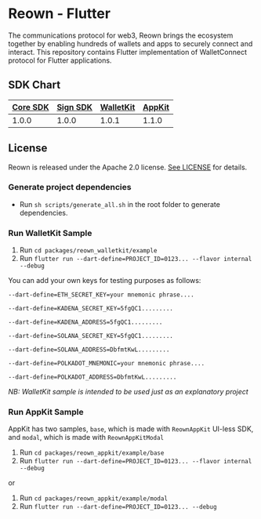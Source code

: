 # **Reown - Flutter**

The communications protocol for web3, Reown brings the ecosystem together by enabling hundreds of wallets and apps to securely connect and interact. This repository contains Flutter implementation of WalletConnect protocol for Flutter applications.

## SDK Chart

| [Core SDK](packages/reown_core) | [Sign SDK](packages/reown_sign) | [WalletKit](packages/reown_walletkit) | [AppKit](packages/reown_appkit) |
|---------------------------------|---------------------------------|---------------------------------------|---------------------------------|
| 1.0.0                           | 1.0.0                           | 1.0.1                                 | 1.1.0                           |

## License

Reown is released under the Apache 2.0 license. [See LICENSE](/LICENSE) for details.

### Generate project dependencies

- Run `sh scripts/generate_all.sh` in the root folder to generate dependencies.

### Run WalletKit Sample

1. Run `cd packages/reown_walletkit/example`
2. Run `flutter run --dart-define=PROJECT_ID=0123... --flavor internal --debug`

You can add your own keys for testing purposes as follows:

`--dart-define=ETH_SECRET_KEY=your mnemonic phrase....`

`--dart-define=KADENA_SECRET_KEY=5fgQC1.........`

`--dart-define=KADENA_ADDRESS=5fgQC1.........`

`--dart-define=SOLANA_SECRET_KEY=5fgQC1.........`

`--dart-define=SOLANA_ADDRESS=DbfmtKwL.........`

`--dart-define=POLKADOT_MNEMONIC=your mnemonic phrase....`

`--dart-define=POLKADOT_ADDRESS=DbfmtKwL.........`

_NB: WalletKit sample is intended to be used just as an explanatory project_


### Run AppKit Sample

AppKit has two samples, `base`, which is made with `ReownAppKit` UI-less SDK, and `modal`, which is made with `ReownAppKitModal`

1. Run `cd packages/reown_appkit/example/base`
2. Run `flutter run --dart-define=PROJECT_ID=0123... --flavor internal --debug`

or

1. Run `cd packages/reown_appkit/example/modal`
2. Run `flutter run --dart-define=PROJECT_ID=0123... --debug`